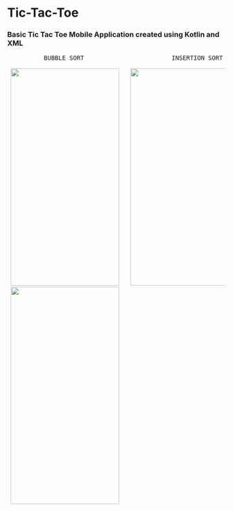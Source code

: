 # Tic-Tac-Toe
### Basic Tic Tac Toe Mobile Application created using Kotlin and XML

<pre>
          BUBBLE SORT                        INSERTION SORT                      SELECTION SORT   
          
 <img src="https://github.com/Shwetank14/Tic-Tac-Toe/screens/Img1.gpg" width="250" height="500" />   <img src="https://github.com/Shwetank14/Tic-Tac-Toe/screens/Img2.gpg" width="250" height="500" />   
 <img src="https://github.com/Shwetank14/Tic-Tac-Toe/screens/Img3.gpg" width="250" height="500" />
 
 </pre>

